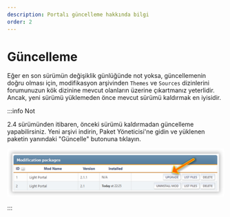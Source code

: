 ```yaml
---
description: Portalı güncelleme hakkında bilgi
order: 2
---
```


# Güncelleme

Eğer en son sürümün değişiklik günlüğünde not yoksa, güncellemenin doğru olması için, modifikasyon arşivinden `Themes` ve `Sources` dizinlerini forumunuzun kök dizinine mevcut olanların üzerine çıkartmanız yeterlidir. Ancak, yeni sürümü yüklemeden önce mevcut sürümü kaldırmak en iyisidir.

:::info Not

2.4 sürümünden itibaren, önceki sürümü kaldırmadan güncelleme yapabilirsiniz. Yeni arşivi indirin, Paket Yöneticisi'ne gidin ve yüklenen paketin yanındaki "Güncelle" butonuna tıklayın.

![Updating](upgrade.png)

:::
